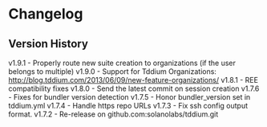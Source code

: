 
# Changelog


## Version History

v1.9.1 - Properly route new suite creation to organizations (if the user belongs to multiple)
v1.9.0 - Support for Tddium Organizations: http://blog.tddium.com/2013/06/09/new-feature-organizations/
v1.8.1 - REE compatibility fixes
v1.8.0 - Send the latest commit on session creation
v1.7.6 - Fixes for bundler version detection
v1.7.5 - Honor bundler_version set in tddium.yml
v1.7.4 - Handle https repo URLs
v1.7.3 - Fix ssh config output format.
v1.7.2 - Re-release on github.com:solanolabs/tddium.git
